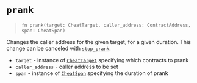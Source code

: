 # `prank`

> `fn prank(target: CheatTarget, caller_address: ContractAddress, span: CheatSpan)`

Changes the caller address for the given target, for a given duration.
This change can be canceled with [`stop_prank`](./stop_prank.md).

- `target` - instance of [`CheatTarget`](./cheat_target.md) specifying which contracts to prank
- `caller_address` - caller address to be set
- `span` - instance of [`CheatSpan`](./cheat_span.md) specifying the duration of prank
